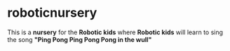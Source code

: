 # roboticnursery

This is a **nursery** for the **Robotic kids** where **Robotic kids** will learn to sing the song **"Ping Pong Ping Pong Pong in the wull"**
